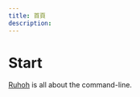 ```yaml
---
title: 首頁
description:
---
```


# Start

[Ruhoh]({{site.urls}}/about/index.html) is all about the command-line.

</p>
